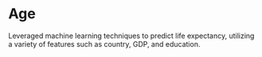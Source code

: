 # Age
Leveraged machine learning techniques to predict life expectancy, utilizing a variety of features such as country, GDP, and education.
